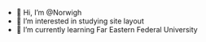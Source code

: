 - 👋 Hi, I’m @Norwigh
- 👀 I’m interested in studying site layout
- 🌱 I’m currently learning Far Eastern Federal University

<!---
Norwigh/Norwigh is a ✨ special ✨ repository because its `README.md` (this file) appears on your GitHub profile.
You can click the Preview link to take a look at your changes.
--->
